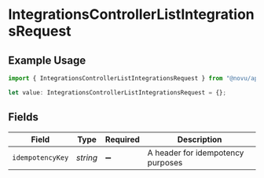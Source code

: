 # IntegrationsControllerListIntegrationsRequest

## Example Usage

```typescript
import { IntegrationsControllerListIntegrationsRequest } from "@novu/api/models/operations";

let value: IntegrationsControllerListIntegrationsRequest = {};
```

## Fields

| Field                              | Type                               | Required                           | Description                        |
| ---------------------------------- | ---------------------------------- | ---------------------------------- | ---------------------------------- |
| `idempotencyKey`                   | *string*                           | :heavy_minus_sign:                 | A header for idempotency purposes  |